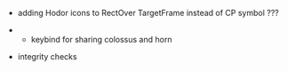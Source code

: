 - adding Hodor icons to RectOver TargetFrame instead of CP symbol ???
- - keybind for sharing colossus and horn

- integrity checks